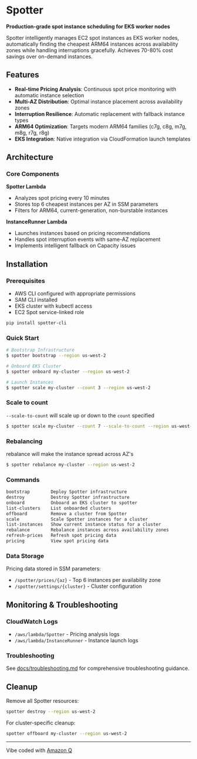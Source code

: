 # Spotter

**Production-grade spot instance scheduling for EKS worker nodes**

Spotter intelligently manages EC2 spot instances as EKS worker nodes, automatically finding the cheapest ARM64 instances across availability zones while handling interruptions gracefully. Achieves 70-80% cost savings over on-demand instances.



## Features

- **Real-time Pricing Analysis**: Continuous spot price monitoring with automatic instance selection
- **Multi-AZ Distribution**: Optimal instance placement across availability zones
- **Interruption Resilience**: Automatic replacement with fallback instance types
- **ARM64 Optimization**: Targets modern ARM64 families (c7g, c8g, m7g, m8g, r7g, r8g)
- **EKS Integration**: Native integration via CloudFormation launch templates

## Architecture

### Core Components

**Spotter Lambda**
- Analyzes spot pricing every 10 minutes
- Stores top 6 cheapest instances per AZ in SSM parameters
- Filters for ARM64, current-generation, non-burstable instances

**InstanceRunner Lambda**
- Launches instances based on pricing recommendations
- Handles spot interruption events with same-AZ replacement
- Implements intelligent fallback on Capacity issues

## Installation

### Prerequisites

- AWS CLI configured with appropriate permissions
- SAM CLI installed
- EKS cluster with kubectl access
- EC2 Spot service-linked role

```bash
pip install spotter-cli
```

### Quick Start


```bash
# Bootstrap Infrastructure
$ spotter bootstrap --region us-west-2

# Onboard EKS Cluster
$ spotter onboard my-cluster --region us-west-2

# Launch Instances
$ spotter scale my-cluster --count 3 --region us-west-2
```

### Scale to count

`--scale-to-count` will scale up or down to the `count` specified

```bash
$ spotter scale my-cluster --count 7 --scale-to-count --region us-west-2
```

### Rebalancing

rebalance will make the instance spread across AZ's

```bash
$ spotter rebalance my-cluster --region us-west-2
```

### Commands
```bash
bootstrap        Deploy Spotter infrastructure
destroy          Destroy Spotter infrastructure
onboard          Onboard an EKS cluster to spotter
list-clusters    List onboarded clusters
offboard         Remove a cluster from Spotter
scale            Scale Spotter instances for a cluster
list-instances   Show current instance status for a cluster
rebalance        Rebalance instances across availability zones
refresh-prices   Refresh spot pricing data
pricing          View spot pricing data  
```

### Data Storage
Pricing data stored in SSM parameters:
- `/spotter/prices/{az}` - Top 6 instances per availability zone
- `/spotter/settings/{cluster}` - Cluster configuration


## Monitoring & Troubleshooting

### CloudWatch Logs
- `/aws/lambda/Spotter` - Pricing analysis logs
- `/aws/lambda/InstanceRunner` - Instance launch logs

### Troubleshooting
See [docs/troubleshooting.md](docs/troubleshooting.md) for comprehensive troubleshooting guidance.

## Cleanup

Remove all Spotter resources:
```bash
spotter destroy --region us-west-2
```

For cluster-specific cleanup:
```bash
spotter offboard my-cluster --region us-west-2
```

---

Vibe coded with [Amazon Q](https://github.com/aws/amazon-q-developer-cli)
